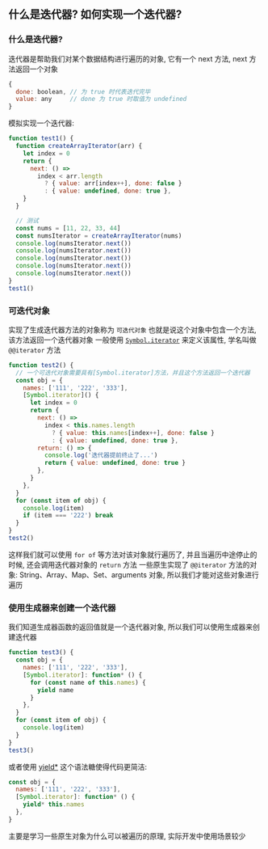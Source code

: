 ## 什么是迭代器? 如何实现一个迭代器?

### 什么是迭代器?

迭代器是帮助我们对某个数据结构进行遍历的对象, 它有一个 next 方法, next 方法返回一个对象

```js
{
  done: boolean, // 为 true 时代表迭代完毕
  value: any     // done 为 true 时取值为 undefined
}
```

模拟实现一个迭代器:

```js
function test1() {
  function createArrayIterator(arr) {
    let index = 0
    return {
      next: () =>
        index < arr.length
          ? { value: arr[index++], done: false }
          : { value: undefined, done: true },
    }
  }

  // 测试
  const nums = [11, 22, 33, 44]
  const numsIterator = createArrayIterator(nums)
  console.log(numsIterator.next())
  console.log(numsIterator.next())
  console.log(numsIterator.next())
  console.log(numsIterator.next())
  console.log(numsIterator.next())
}
test1()
```

### 可迭代对象

实现了生成迭代器方法的对象称为 `可迭代对象`
也就是说这个对象中包含一个方法, 该方法返回一个迭代器对象
一般使用 [`Symbol.iterator`](https://developer.mozilla.org/zh-CN/docs/Web/JavaScript/Reference/Global_Objects/Symbol/iterator) 来定义该属性, 学名叫做 `@@iterator` 方法

```js
function test2() {
  // 一个可迭代对象需要具有[Symbol.iterator]方法，并且这个方法返回一个迭代器
  const obj = {
    names: ['111', '222', '333'],
    [Symbol.iterator]() {
      let index = 0
      return {
        next: () =>
          index < this.names.length
            ? { value: this.names[index++], done: false }
            : { value: undefined, done: true },
        return: () => {
          console.log('迭代器提前终止了...')
          return { value: undefined, done: true }
        },
      }
    },
  }
  for (const item of obj) {
    console.log(item)
    if (item === '222') break
  }
}
test2()
```

这样我们就可以使用 `for of` 等方法对该对象就行遍历了, 并且当遍历中途停止的时候, 还会调用迭代器对象的 `return` 方法
一些原生实现了 `@@iterator` 方法的对象: String、Array、Map、Set、arguments 对象, 所以我们才能对这些对象进行遍历

### 使用生成器来创建一个迭代器

我们知道生成器函数的返回值就是一个迭代器对象, 所以我们可以使用生成器来创建迭代器

```js
function test3() {
  const obj = {
    names: ['111', '222', '333'],
    [Symbol.iterator]: function* () {
      for (const name of this.names) {
        yield name
      }
    },
  }
  for (const item of obj) {
    console.log(item)
  }
}
test3()
```

或者使用 [yield\*](https://developer.mozilla.org/zh-CN/docs/Web/JavaScript/Reference/Operators/yield*) 这个语法糖使得代码更简洁:

```js
const obj = {
  names: ['111', '222', '333'],
  [Symbol.iterator]: function* () {
    yield* this.names
  },
}
```

主要是学习一些原生对象为什么可以被遍历的原理, 实际开发中使用场景较少
